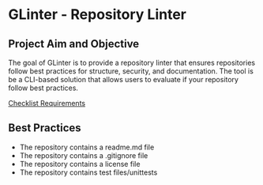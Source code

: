 # GLinter - Repository Linter

## Project Aim and Objective
The goal of GLinter is to provide a repository linter that ensures repositories follow best practices for structure, security, and documentation. The tool is be a CLI-based solution that allows users to evaluate if your repository follow best practices.

[Checklist Requirements](requirements.md)

## Best Practices 
- The repository contains a readme.md file 
- The repository contains a .gitignore file 
- The repository contains a license file 
- The repository contains test files/unittests

